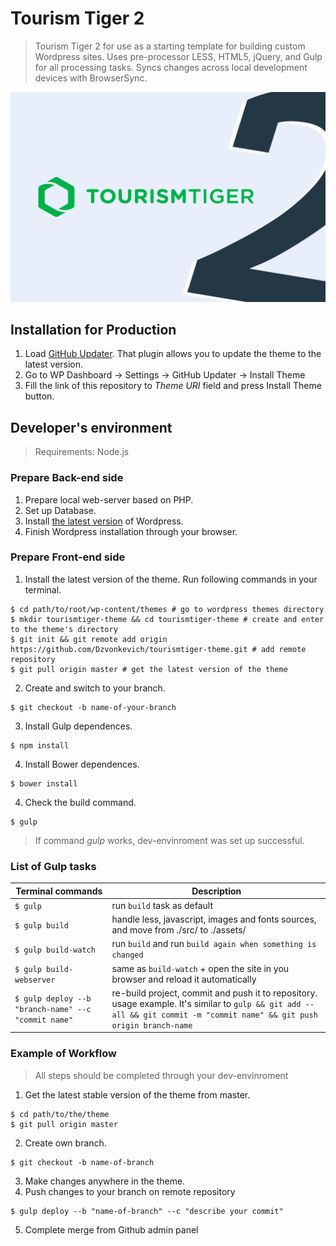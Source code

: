 # Tourism Tiger 2
> Tourism Tiger 2 for use as a starting template for building custom Wordpress sites. Uses pre-processor LESS, HTML5, jQuery, and Gulp for all processing tasks. Syncs changes across local development devices with BrowserSync. 

![](screenshot.png)

## Installation for Production
1. Load [GitHub Updater](https://github.com/afragen/github-updater/wiki/Installation). That plugin allows you to update the theme to the latest version.
2. Go to WP Dashboard -> Settings -> GitHub Updater -> Install Theme 
3. Fill the link of this repository to *Theme URI* field and press Install Theme button.

## Developer's environment
> Requirements: Node.js

### Prepare Back-end side
1. Prepare local web-server based on PHP. 
2. Set up Database.
3. Install [the latest version](https://wordpress.org/download/) of Wordpress.
4. Finish Wordpress installation through your browser.


### Prepare Front-end side
1. Install the latest version of the theme. Run following commands in your terminal.
```
$ cd path/to/root/wp-content/themes # go to wordpress themes directory
$ mkdir tourismtiger-theme && cd tourismtiger-theme # create and enter to the theme's directory
$ git init && git remote add origin https://github.com/Dzvonkevich/tourismtiger-theme.git # add remote repository
$ git pull origin master # get the latest version of the theme
```
2. Create and switch to your branch.
```
$ git checkout -b name-of-your-branch 
```
3. Install Gulp dependences. 
```
$ npm install
```
4. Install Bower dependences. 
```
$ bower install
```
4. Check the build command. 
```
$ gulp
```
> If command _gulp_ works, dev-envinroment was set up successful. 

### List of Gulp tasks
Terminal commands | Description
------------ | -------------
`$ gulp` | run `build` task as default
`$ gulp build` | handle less, javascript, images and fonts sources, and move from ./src/ to ./assets/
`$ gulp build-watch` | run `build` and run `build again when something is changed`
`$ gulp build-webserver` | same as `build-watch` + open the site in you browser and reload it automatically
`$ gulp deploy --b "branch-name" --c "commit name"` | re-build project, commit and push it to repository. usage example. It's similar to `gulp && git add --all && git commit -m "commit name" && git push origin branch-name`

### Example of Workflow
> All steps should be completed through your dev-envinroment
1. Get the latest stable version of the theme from master.
```
$ cd path/to/the/theme
$ git pull origin master
```
2. Create own branch. 
```
$ git checkout -b name-of-branch
```
3. Make changes anywhere in the theme.
4. Push changes to your branch on remote repository
```
$ gulp deploy --b "name-of-branch" --c "describe your commit"
```
5. Complete merge from Github admin panel